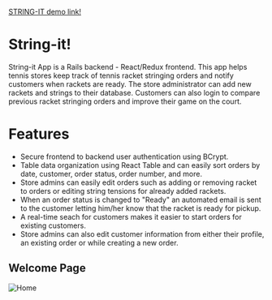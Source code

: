 [STRING-IT demo link!](https://stringitapp.herokuapp.com/#/)

# String-it!

String-it App is a Rails backend - React/Redux frontend. This app helps tennis stores keep track of tennis racket stringing orders and notify customers when rackets are ready. The store administrator can add new rackets and strings to their database. Customers can also login to compare previous racket stringing orders and improve their game on the court.

# Features
+ Secure frontend to backend user authentication using BCrypt.
+ Table data organization using React Table and can easily sort orders by date, customer, order status, order number, and more.
+ Store admins can easily edit orders such as adding or removing racket to orders or editing string tensions for already added rackets.
+ When an order status is changed to "Ready" an automated email is sent to the customer letting him/her know that the racket is ready for pickup.
+ A real-time seach for customers makes it easier to start orders for existing customers.
+ Store admins can also edit customer information from either their profile, an existing order or while creating a new order.

## Welcome Page
![Home]()



